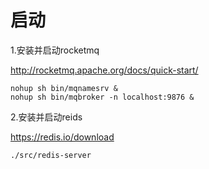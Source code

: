 # 启动
1.安装并启动rocketmq

http://rocketmq.apache.org/docs/quick-start/
   
```shell
nohup sh bin/mqnamesrv &
nohup sh bin/mqbroker -n localhost:9876 &
```

2.安装并启动reids

https://redis.io/download

```shell
./src/redis-server
```

